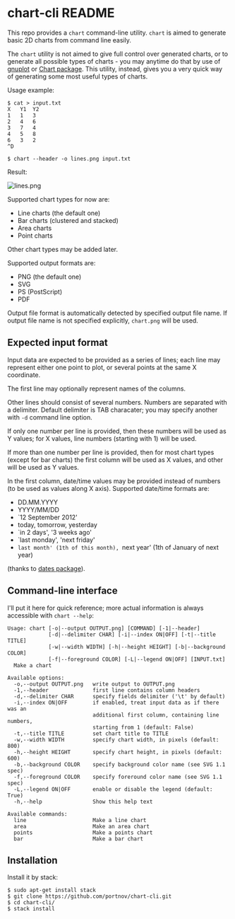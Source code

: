 chart-cli README
================

This repo provides a `chart` command-line utility. `chart` is aimed to generate
basic 2D charts from command line easily.

The `chart` utility is not aimed to give full control over generated charts, or
to generate all possible types of charts - you may anytime do that by use of
[gnuplot][1] or [Chart package][2]. This utility, instead, gives you a very
quick way of generating some most useful types of charts.

Usage example:

```
$ cat > input.txt
X	Y1	Y2
1	1	3
2	4	6
3	7	4
4	5	8
6	3	2
^D

$ chart --header -o lines.png input.txt
```

Result:

![lines.png](https://user-images.githubusercontent.com/284644/63638172-1f134600-c69e-11e9-98ce-4c274ca423f3.png)

Supported chart types for now are:

* Line charts (the default one)
* Bar charts (clustered and stacked)
* Area charts
* Point charts

Other chart types may be added later.

Supported output formats are:
  
* PNG (the default one)
* SVG
* PS (PostScript)
* PDF

Output file format is automatically detected by specified output file name. If
output file name is not specified explicitly, `chart.png` will be used.

Expected input format
---------------------

Input data are expected to be provided as a series of lines; each line may
represent either one point to plot, or several points at the same X coordinate.

The first line may optionally represent names of the columns.

Other lines should consist of several numbers. Numbers are separated with a
delimiter. Default delimiter is TAB characater; you may specify another with
`-d` command line option.

If only one number per line is provided, then these numbers will be used as Y
values; for X values, line numbers (starting with 1) will be used.

If more than one number per line is provided, then for most chart types (except
for bar charts) the first column will be used as X values, and other will be
used as Y values.

In the first column, date/time values may be provided instead of numbers (to be
used as values along X axis). Supported date/time formats are:

* DD.MM.YYYY
* YYYY/MM/DD
* `12 September 2012'
* today, tomorrow, yesterday
* `in 2 days', '3 weeks ago'
* `last monday', 'next friday'
* `last month' (1th of this month), `next year' (1th of January of next year)

(thanks to [dates package][3]).

Command-line interface
----------------------

I'll put it here for quick reference; more actual information is always
accessible with `chart --help`:

```
Usage: chart [-o|--output OUTPUT.png] [COMMAND] [-1|--header]
             [-d|--delimiter CHAR] [-i|--index ON|OFF] [-t|--title TITLE]
             [-w|--width WIDTH] [-h|--height HEIGHT] [-b|--background COLOR]
             [-f|--foreground COLOR] [-L|--legend ON|OFF] [INPUT.txt]
  Make a chart

Available options:
  -o,--output OUTPUT.png   write output to OUTPUT.png
  -1,--header              first line contains column headers
  -d,--delimiter CHAR      specify fields delimiter ('\t' by default)
  -i,--index ON|OFF        if enabled, treat input data as if there was an
                           additional first column, containing line numbers,
                           starting from 1 (default: False)
  -t,--title TITLE         set chart title to TITLE
  -w,--width WIDTH         specify chart width, in pixels (default: 800)
  -h,--height HEIGHT       specify chart height, in pixels (default: 600)
  -b,--background COLOR    specify background color name (see SVG 1.1 spec)
  -f,--foreground COLOR    specify foreround color name (see SVG 1.1 spec)
  -L,--legend ON|OFF       enable or disable the legend (default: True)
  -h,--help                Show this help text

Available commands:
  line                     Make a line chart
  area                     Make an area chart
  points                   Make a points chart
  bar                      Make a bar chart
```

Installation
------------

Install it by stack:

```
$ sudo apt-get install stack
$ git clone https://github.com/portnov/chart-cli.git
$ cd chart-cli/
$ stack install
```

[1]: http://www.gnuplot.info/
[2]: http://hackage.haskell.org/package/Chart
[3]: http://hackage.haskell.org/package/dates

